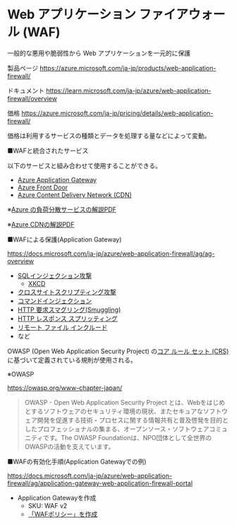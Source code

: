 # Web アプリケーション ファイアウォール (WAF)

一般的な悪用や脆弱性から Web アプリケーションを一元的に保護

製品ページ https://azure.microsoft.com/ja-jp/products/web-application-firewall/

ドキュメント https://learn.microsoft.com/ja-jp/azure/web-application-firewall/overview

価格 https://azure.microsoft.com/ja-jp/pricing/details/web-application-firewall/

価格は利用するサービスの種類とデータを処理する量などによって変動。


■WAFと統合されたサービス

以下のサービスと組み合わせて使用することができる。
- [Azure Application Gateway](https://docs.microsoft.com/ja-jp/azure/web-application-firewall/ag/ag-overview)
- [Azure Front Door](https://docs.microsoft.com/ja-jp/azure/web-application-firewall/afds/afds-overview)
- [Azure Content Delivery Network (CDN)](https://docs.microsoft.com/ja-jp/azure/web-application-firewall/cdn/cdn-overview)

※[Azure の負荷分散サービスの解説PDF](../AZ-104-2023/pdf/Azureの負荷分散サービスまとめ.pdf)

※[Azure CDNの解説PDF](../AZ-204/pdf/mod13/Azure%20CDNまとめ.pdf)

■WAFによる保護(Application Gateway)

https://docs.microsoft.com/ja-jp/azure/web-application-firewall/ag/ag-overview

- [SQLインジェクション攻撃](https://www.kagoya.jp/howto/network/sql-injection/)
  - [XKCD](http://www.aoky.net/articles/randall_munroe/exploits_of_a_mom.htm)
- [クロスサイトスクリプティング攻撃](https://www.kagoya.jp/howto/network/xss/)
- [コマンドインジェクション](https://www.shadan-kun.com/blog/measure/2873/)
- [HTTP 要求スマグリング(Smuggling)](https://yamory.io/blog/about-http-request-smuggling/)
- [HTTP レスポンス スプリッティング](https://www.techmatrix.co.jp/product/jtest/security/httpresponsesplitting.html)
- [リモート ファイル インクルード](https://www.shadan-kun.com/blog/measure/2582/)
- など

OWASP (Open Web Application Security Project) の[コア ルール セット (CRS)](https://docs.microsoft.com/ja-jp/azure/web-application-firewall/ag/application-gateway-crs-rulegroups-rules?tabs=owasp31#core-rule-sets)に基づいて定義されている規則が使用される。

※OWASP

https://owasp.org/www-chapter-japan/

> OWASP - Open Web Application Security Project とは、Webをはじめとするソフトウェアのセキュリティ環境の現状、またセキュアなソフトウェア開発を促進する技術・プロセスに関する情報共有と普及啓発を目的としたプロフェッショナルの集まる、オープンソース・ソフトウェアコミュニティです。The OWASP Foundationは、NPO団体として全世界のOWASPの活動を支えています。


■WAFの有効化手順(Application Gatewayでの例)

https://docs.microsoft.com/ja-jp/azure/web-application-firewall/ag/application-gateway-web-application-firewall-portal

- Application Gatewayを作成
  - SKU: WAF v2
  - [「WAFポリシー」を作成](https://docs.microsoft.com/ja-jp/azure/web-application-firewall/ag/application-gateway-web-application-firewall-portal#create-and-link-a-web-application-firewall-policy)